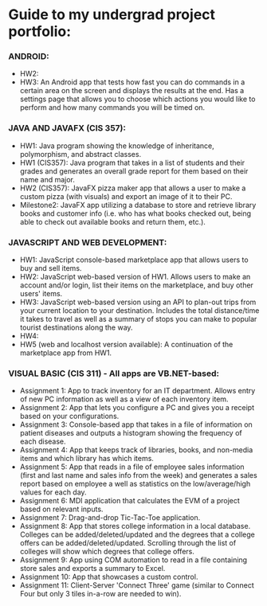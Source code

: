# Guide to my undergrad project portfolio:

### ANDROID:

  * HW2: <br/>
  * HW3: An Android app that tests how fast you can do commands in a certain area on the screen and displays the results at the end. Has a settings page that allows you to choose which actions you would like to perform and how many commands you will be timed on. <br/>

### JAVA AND JAVAFX (CIS 357):

  * HW1: Java program showing the knowledge of inheritance, polymorphism, and abstract classes. <br/>
  * HW1 (CIS357): Java program that takes in a list of students and their grades and generates an overall grade report for them based on their name and major. <br/>
  * HW2 (CIS357): JavaFX pizza maker app that allows a user to make a custom pizza (with visuals) and export an image of it to their PC. <br/>
  * Milestone2: JavaFX app utilizing a database to store and retrieve library books and customer info (i.e. who has what books checked out, being able to check out available books and return them, etc.). <br/>

### JAVASCRIPT AND WEB DEVELOPMENT:

  * HW1: JavaScript console-based marketplace app that allows users to buy and sell items. <br/>
  * HW2: JavaScript web-based version of HW1. Allows users to make an account and/or login, list their items on the marketplace, and buy other users' items. <br/>
  * HW3: JavaScript web-based version using an API to plan-out trips from your current location to your destination. Includes the total distance/time it takes to travel as well as a summary of stops you can make to popular tourist destinations along the way. <br/>
  * HW4: <br/>
  * HW5 (web and localhost version available): A continuation of the marketplace app from HW1. <br/>

### VISUAL BASIC (CIS 311) - All apps are VB.NET-based:

  * Assignment 1: App to track inventory for an IT department. Allows entry of new PC information as well as a view of each inventory item. <br/>
  * Assignment 2: App that lets you configure a PC and gives you a receipt based on your configurations. <br/>
  * Assignment 3: Console-based app that takes in a file of information on patient diseases and outputs a histogram showing the frequency of each disease. <br/>
  * Assignment 4: App that keeps track of libraries, books, and non-media items and which library has which items. <br/>
  * Assignment 5: App that reads in a file of employee sales information (first and last name and sales info from the week) and generates a sales report based on employee a well as statistics on the low/average/high values for each day. <br/>
  * Assignment 6: MDI application that calculates the EVM of a project based on relevant inputs. <br/>
  * Assignment 7: Drag-and-drop Tic-Tac-Toe application. <br/>
  * Assignment 8: App that stores college information in a local database. Colleges can be added/deleted/updated and the degrees that a college offers can be added/deleted/updated. Scrolling through the list of colleges will show which degrees that college offers. <br/>
  * Assignment 9: App using COM automation to read in a file containing store sales and exports a summary to Excel. <br/>
  * Assignment 10: App that showcases a custom control. <br/>
  * Assignment 11: Client-Server 'Connect Three' game (similar to Connect Four but only 3 tiles in-a-row are needed to win). <br/>
